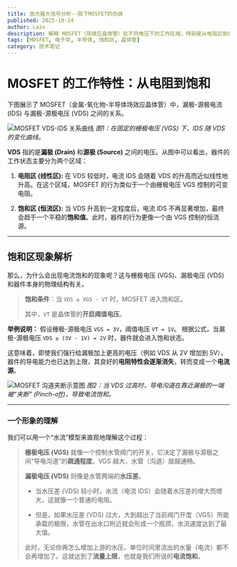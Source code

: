 ```yaml
---
title: 放大器大信号分析--脱下MOSFET的伪装
published: 2025-10-24
author: Lain
description: 解释 MOSFET（场效应晶体管）在不同电压下的工作区域，特别是从电阻区到饱和区的转变及其背后的物理原理。
tags: [MOSFET, 电子学, 半导体, 饱和区, 晶体管]
category: 技术笔记
---
```


# MOSFET 的工作特性：从电阻到饱和

下图展示了 MOSFET（金属-氧化物-半导体场效应晶体管）中，漏极-源极电流 (IDS) 与漏极-源极电压 (VDS) 之间的关系。

![MOSFET VDS-IDS 关系曲线](https://i.imgur.com/yex4rnl.png)
*图1：在固定的栅极电压 (VGS) 下，IDS 随 VDS 的变化曲线。*

**VDS** 指的是**漏极 (Drain)** 和**源极 (Source)** 之间的电压。从图中可以看出，器件的工作状态主要分为两个区域：

1.  **电阻区 (线性区):** 在 VDS 较低时，电流 IDS 会随着 VDS 的升高而近似线性地升高。在这个区域，MOSFET 的行为类似于一个由栅极电压 VGS 控制的可变电阻。

2.  **饱和区 (恒流区):** 当 VDS 升高到一定程度后，电流 IDS 不再显著增加，最终会趋于一个平稳的**饱和值**。此时，器件的行为更像一个由 VGS 控制的恒流源。

---

## 饱和区现象解析

那么，为什么会出现电流饱和的现象呢？这与栅极电压 (VGS)、漏极电压 (VDS) 和器件本身的物理结构有关。

> **饱和条件**：当 `VDS ≥ VGS - VT` 时，MOSFET 进入饱和区。
>
> 其中，`VT` 是晶体管的**开启阈值电压**。

**举例说明：**
假设栅极-源极电压 `VGS = 3V`，阈值电压 `VT = 1V`。
根据公式，当漏极-源极电压 `VDS ≥ (3V - 1V) = 2V` 时，器件就会进入饱和状态。

这意味着，即使我们强行给漏极加上更高的电压（例如 VDS 从 2V 增加到 5V），器件的导电能力也已达到上限，其良好的**电阻特性会逐渐消失**，转而变成一个**电流源**。

![MOSFET 沟道夹断示意图](https://i.imgur.com/UO71qQF.png)
*图2：当 VDS 过高时，导电沟道在靠近漏极的一端被“夹断” (Pinch-off)，导致电流饱和。*

---

### 一个形象的理解

我们可以用一个“水流”模型来直观地理解这个过程：

> **栅极电压 (VGS)** 就像一个控制水管阀门的开关，它决定了漏极与源极之间“导电沟道”的**疏通程度**。VGS 越大，水管（沟道）就越通畅。
>
> **漏极电压 (VDS)** 则像是水管两端的**水压差**。
>
> -   当水压差 (VDS) 较小时，水流（电流 IDS）会随着水压差的增大而增大，这就像一个普通的电阻。
>
> -   但是，如果水压差 (VDS) 过大，大到超出了当前阀门开度（VGS）所能承载的极限，水管在出水口附近就会形成一个瓶颈，水流速度达到了最大值。
>
> 此时，无论你再怎么增加上游的水压，单位时间里流出的水量（电流）都不会再增加了。这就达到了**流量上限**，也就是我们所说的**电流饱和**。
